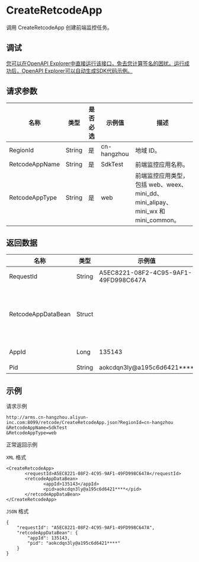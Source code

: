 # CreateRetcodeApp

调用 CreateRetcodeApp 创建前端监控任务。

## 调试

[您可以在OpenAPI Explorer中直接运行该接口，免去您计算签名的困扰。运行成功后，OpenAPI Explorer可以自动生成SDK代码示例。](https://api.aliyun.com/#product=ARMS&api=CreateRetcodeApp&type=RPC&version=2019-08-08)

## 请求参数

|名称|类型|是否必选|示例值|描述|
|--|--|----|---|--|
|RegionId|String|是|cn-hangzhou|地域 ID。 |
|RetcodeAppName|String|是|SdkTest|前端监控应用名称。 |
|RetcodeAppType|String|是|web|前端监控应用类型，包括 web、weex、mini\_dd、mini\_alipay、mini\_wx 和 mini\_common。 |

## 返回数据

|名称|类型|示例值|描述|
|--|--|---|--|
|RequestId|String|A5EC8221-08F2-4C95-9AF1-49FD998C647A|请求 ID。 |
|RetcodeAppDataBean|Struct| |返回前端监控创建信息。 |
|AppId|Long|135143|应用 ID。 |
|Pid|String|aokcdqn3ly@a195c6d6421\*\*\*\*|PID。 |

## 示例

请求示例

```
http://arms.cn-hangzhou.aliyun-inc.com:8099/retcode/CreateRetcodeApp.json?RegionId=cn-hangzhou
&RetcodeAppName=SdkTest
&RetcodeAppType=web
```

正常返回示例

`XML` 格式

```
<CreateRetcodeApp>
       <requestId>A5EC8221-08F2-4C95-9AF1-49FD998C647A</requestId>
       <retcodeAppDataBean>
              <appId>135143</appId>
              <pid>aokcdqn3ly@a195c6d6421****</pid>
       </retcodeAppDataBean>
</CreateRetcodeApp>
```

`JSON` 格式

```
{
    "requestId": "A5EC8221-08F2-4C95-9AF1-49FD998C647A",
    "retcodeAppDataBean": {
        "appId": 135143,
        "pid": "aokcdqn3ly@a195c6d6421****"
    }
}
```

